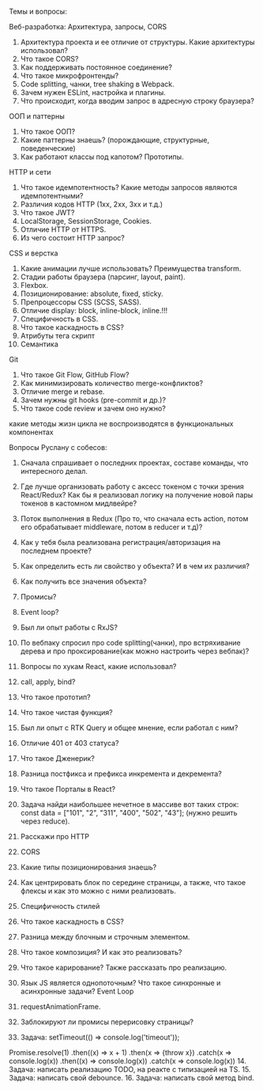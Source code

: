 Темы и вопросы:

Веб-разработка: Архитектура, запросы, CORS
1. Архитектура проекта и ее отличие от структуры. Какие архитектуры использовал?
3. Что такое CORS?
4. Как поддерживать постоянное соединение?
5. Что такое микрофронтенды?
6. Code splitting, чанки, tree shaking в Webpack.
7. Зачем нужен ESLint, настройка и плагины.
8. Что происходит, когда вводим запрос в адресную строку браузера?

ООП и паттерны
1. Что такое ООП?
2. Какие паттерны знаешь? (порождающие, структурные, поведенческие)
1. Как работают классы под капотом? Прототипы.

HTTP и сети
1. Что такое идемпотентность? Какие методы запросов являются идемпотентными?
2. Различия кодов HTTP (1xx, 2xx, 3xx и т.д.)
3. Что такое JWT?
4. LocalStorage, SessionStorage, Cookies.
6. Отличие HTTP от HTTPS.
7. Из чего состоит HTTP запрос?

CSS и верстка
1. Какие анимации лучше использовать? Преимущества transform.
2. Стадии работы браузера (парсинг, layout, paint).
3. Flexbox.
4. Позиционирование: absolute, fixed, sticky.
5. Препроцессоры CSS (SCSS, SASS).
6. Отличие display: block, inline-block, inline.!!!
7. Специфичность в CSS.
8. Что такое каскадность в CSS?
9. Атрибуты тега скрипт
10. Семантика

Git
1. Что такое Git Flow, GitHub Flow?
2. Как минимизировать количество merge-конфликтов?
3. Отличие merge и rebase.
4. Зачем нужны git hooks (pre-commit и др.)?
5. Что такое code review и зачем оно нужно?


какие методы жизн цикла не воспроизводятся в функциональных компонентах

Вопросы Руслану с собесов:

1.  Сначала спрашивает о последних проектах, составе команды, что интересного делал.
2. Где лучше организовать работу с аксесс токеном с точки зрения React/Redux? Как бы я реализовал логику на получение новой пары токенов в кастомном мидлвейре?
3. Поток выполнения в Redux (Про то, что сначала есть action, потом его обрабатывает middleware, потом в reducer и т.д)?
4. Как у тебя была реализована регистрация/авторизация на последнем проекте?
5. Как определить есть ли свойство у объекта? И в чем их различия?
6. Как получить все значения объекта?
7. Промисы?
8. Event loop?
9. Был ли опыт работы с RxJS?
10. По вебпаку спросил про code splitting(чанки), про встряхивание дерева и про проксирование(как можно настроить через вебпак)?
11. Вопросы по хукам React, какие использовал?
12. call, apply, bind?
13. Что такое прототип?
14. Что такое чистая функция?
15. Был ли опыт с RTK Query и общее мнение, если работал с ним?
16. Отличие 401 от 403 статуса?
17. Что такое Дженерик?
18. Разница постфикса и префикса инкремента и декремента?
19. Что такое Порталы в React?
18. Задача найди наибольшее нечетное в массиве вот таких строк:
    const data = ["101", "2", "311", "400", "502", "43"];
    (нужно решить через reduce).

1. Расскажи про HTTP
2. CORS
3. Какие типы позиционирования знаешь?
4. Как центрировать блок по середине страницы, а также, что такое флексы и как это можно с ними реализовать.
5. Специфичность стилей
6. Что такое каскадность в CSS?
7. Разница между блочным и строчным элементом.
8. Что такое композиция? И как это реализовать?
9. Что такое карирование? Также рассказать про реализацию.
10. Язык JS является однопоточным? Что такое синхронные и асинхронные задачи? Event Loop
11. requestAnimationFrame.
12. Заблокируют ли промисы перерисовку страницы?
13. Задача:
    setTimeout(() => console.log('timeout'));

Promise.resolve(1)
.then((x) => x + 1)
.then(x => {throw x})
.catch(x => console.log(x))
.then((x) => console.log(x))
.catch(x => console.log(x))
14. Задача: написать реализацию TODO, на реакте с типизацией на TS.
15. Задача: написать свой debounce.
16. Задача: написать свой метод bind.